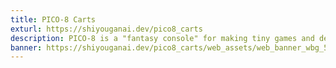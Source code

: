 ```yaml
---
title: PICO-8 Carts
exturl: https://shiyouganai.dev/pico8_carts
description: PICO-8 is a "fantasy console" for making tiny games and demos, and has multiplatform support. (Windows, Mac, Linux, Web Browser) These are my mini-programs developed for the PICO-8 platform; most are designed as "tweetcarts," i.e. the entire source code fits into a tweet.
banner: https://shiyouganai.dev/pico8_carts/web_assets/web_banner_wbg_500x120.png
---
```


